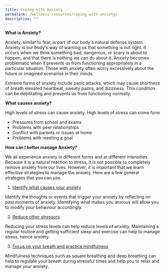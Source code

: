 ```yaml
---
title: Coping with Anxiety
permalink: /wellness-resources/coping-with-anxiety/
description: ""
---
```




**What is Anxiety?**

Anxiety, similar to fear, is part of our body's natural defense system. Anxiety is our body's way of warning us that something is not right. It occurs when we think something bad, dangerous, or scary is about to happen, and that there is nothing we can do about it. Anxiety becomes problematic when it prevents us from functioning appropriately in a particular situation. Those with anxiety often worry excessively about the future or imagined scenarios in their minds.

Extreme forms of anxiety include panic attacks, which may cause shortness of breath elevated heartbeat, sweaty palms, and dizziness. This condition can be debilitating and prevents us from functioning normally.

**What causes anxiety?**

High levels of stress can cause anxiety. High levels of stress can come form

*   Pressures from school and exams
*   Problems with peer relationships
*   Conflict with parents or issues at home
*   Problems with meeting a goal

**How can I better manage Anxiety?**

We all experience anxiety in different forms and at different intensities. Because it is a natural reaction to stress, it is not possible to completely remove anxiety from our lives. However, it is important that we learn effective strategies to manage the anxiety. Here are a few general strategies that you can use.

1.  <u>Identify what causes your anxiety</u>

Identify the thoughts or events that trigger your anxiety by reflecting on past moments of anxiety. Identifying what makes you anxious will allow you to modify your behaviour accordingly.

2.  <u>Reduce other stressors</u>

Reducing your stress levels can help reduce levels of anxiety. Maintaining a regular routine and getting sufficient sleep and exercise can help to manage stress, hence anxiety.

3.  <u>Focus on your breath and practice mindfulness</u>

Mindfulness techniques such as square breathing and deep breathing can help to regulate your breath during stressful times and help you to relax and manage your anxiety.